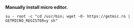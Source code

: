 **Manually install micro editor.**

```
su - root -c "cd /usr/bin; wget -O- https://getmic.ro | GETMICRO_REGISTER=y sh"
```

